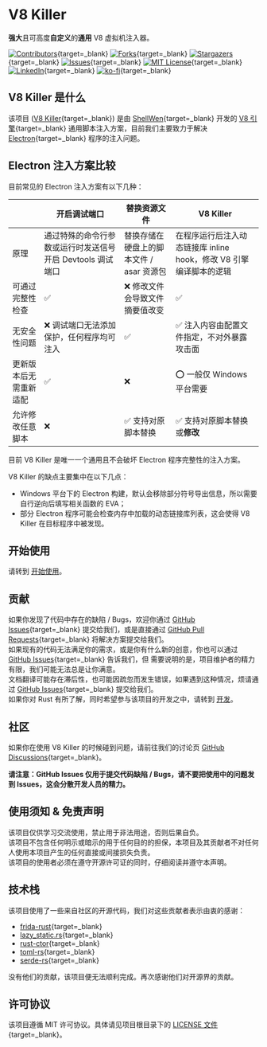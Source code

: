 # V8 Killer
**强大**且可高度**自定义**的**通用** V8 虚拟机注入器。  
  
[![Contributors][contributors-shield]][contributors-url]{target=\_blank}
[![Forks][forks-shield]][forks-url]{target=\_blank}
[![Stargazers][stars-shield]][stars-url]{target=\_blank}
[![Issues][issues-shield]][issues-url]{target=\_blank}
[![MIT License][license-shield]][license-url]{target=\_blank}
[![LinkedIn][linkedin-shield]][linkedin-url]{target=\_blank}
[![ko-fi](https://ko-fi.com/img/githubbutton_sm.svg)](https://ko-fi.com/O5O4RNVHA){target=\_blank}

## V8 Killer 是什么

该项目 ([V8 Killer][project-url]{target=\_blank}) 是由 [ShellWen][shellwen-github-url]{target=\_blank} 开发的 [V8 引擎][v8-url]{target=\_blank}
通用脚本注入方案，目前我们主要致力于解决 [Electron][electron-url]{target=\_blank} 程序的注入问题。

## Electron 注入方案比较

目前常见的 Electron 注入方案有以下几种：

|             | 开启调试端口                             | 替换资源文件                   | V8 Killer                                 |
|-------------|------------------------------------|--------------------------|-------------------------------------------|
| 原理          | 通过特殊的命令行参数或运行时发送信号开启 Devtools 调试端口 | 替换存储在硬盘上的脚本文件 / asar 资源包 | 在程序运行后注入动态链接库 inline hook，修改 V8 引擎编译脚本的逻辑 |
| 可通过完整性检查    | ✅                                  | ❌ 修改文件会导致文件摘要值改变         | ✅                                         |
| 无安全性问题      | ❌ 调试端口无法添加保护，任何程序均可注入              | ✅                        | ✅ 注入内容由配置文件指定，不对外暴露攻击面                    |
| 更新版本后无需重新适配 | ✅                                  | ❌                        | ⭕ 一般仅 Windows 平台需要                        |
| 允许修改任意脚本    | ❌                                  | ✅ 支持对原脚本替换               | ✅ 支持对原脚本替换或**修改**                         |

目前 V8 Killer 是唯一一个通用且不会破坏 Electron 程序完整性的注入方案。  

V8 Killer 的缺点主要集中在以下几点：

- Windows 平台下的 Electron 构建，默认会移除部分符号导出信息，所以需要自行逆向后填写相关函数的 EVA；
- 部分 Electron 程序可能会检查内存中加载的动态链接库列表，这会使得 V8 Killer 在目标程序中被发现。

## 开始使用
请转到 [开始使用](getting-started.md)。

## 贡献

如果你发现了代码中存在的缺陷 / Bugs，欢迎你通过 [GitHub Issues][issues-url]{target=\_blank} 提交给我们，或是直接通过
[GitHub Pull Requests][pull-requests-url]{target=\_blank} 将解决方案提交给我们。  
如果现有的代码无法满足你的需求，或是你有什么新的创意，你也可以通过 [GitHub Issues][issues-url]{target=\_blank} 告诉我们，但
需要说明的是，项目维护者的精力有限，我们可能无法总是让你满意。  
文档翻译可能存在滞后性，也可能因疏忽而发生错误，如果遇到这种情况，烦请通过 [GitHub Issues][issues-url]{target=\_blank} 提交给我们。  
如果你对 Rust 有所了解，同时希望参与该项目的开发之中，请转到 [开发](development.md)。

## 社区

如果你在使用 V8 Killer 的时候碰到问题，请前往我们的讨论页 [GitHub Discussions][discussions-url]{target=\_blank}。

**请注意：GitHub Issues 仅用于提交代码缺陷 / Bugs，请不要把使用中的问题发到 Issues，这会分散开发人员的精力。**

## 使用须知 & 免责声明

该项目仅供学习交流使用，禁止用于非法用途，否则后果自负。  
该项目不包含任何明示或暗示的用于任何目的的担保，本项目及其贡献者不对任何人使用本项目产生的任何直接或间接损失负责。  
该项目的使用者必须在遵守开源许可证的同时，仔细阅读并遵守本声明。

## 技术栈

该项目使用了一些来自社区的开源代码，我们对这些贡献者表示由衷的感谢：  

- [frida-rust](https://github.com/frida/frida-rust){target=\_blank}
- [lazy_static.rs](https://github.com/rust-lang-nursery/lazy-static.rs){target=\_blank}
- [rust-ctor](https://github.com/mmastrac/rust-ctor){target=\_blank}
- [toml-rs](https://github.com/toml-rs/toml){target=\_blank}
- [serde-rs](https://github.com/serde-rs/serde){target=\_blank}

没有他们的贡献，该项目便无法顺利完成。再次感谢他们对开源界的贡献。

## 许可协议

该项目遵循 MIT 许可协议。具体请见项目根目录下的 [LICENSE 文件][license-url]{target=\_blank}。

[shellwen-github-url]: https://github.com/ShellWen
[project-url]: https://github.com/ShellWen/v8_killer
[contributors-shield]: https://img.shields.io/github/contributors/ShellWen/v8_killer.svg?style=for-the-badge
[contributors-url]: https://github.com/ShellWen/v8_killer/graphs/contributors
[forks-shield]: https://img.shields.io/github/forks/ShellWen/v8_killer.svg?style=for-the-badge
[forks-url]: https://github.com/ShellWen/v8_killer/network/members
[stars-shield]: https://img.shields.io/github/stars/ShellWen/v8_killer.svg?style=for-the-badge
[stars-url]: https://github.com/ShellWen/v8_killer/stargazers
[issues-shield]: https://img.shields.io/github/issues/ShellWen/v8_killer.svg?style=for-the-badge
[issues-url]: https://github.com/ShellWen/v8_killer/issues
[pull-requests-url]: https://github.com/ShellWen/v8_killer/pulls
[license-shield]: https://img.shields.io/github/license/ShellWen/v8_killer.svg?style=for-the-badge
[license-url]: https://github.com/ShellWen/v8_killer/blob/master/LICENSE
[linkedin-shield]: https://img.shields.io/badge/-LinkedIn-black.svg?style=for-the-badge&logo=linkedin&colorB=555
[linkedin-url]: https://linkedin.com/in/ShellWen

[rust-badge]: https://img.shields.io/badge/Rust-000000?style=for-the-badge&logo=rust&logoColor=white
[rust-url]: https://www.rust-lang.org/
[v8-badge]: https://img.shields.io/badge/V8-4B8BF5?style=for-the-badge&logo=v8&logoColor=white
[v8-url]: https://v8.dev/

[electron-url]: https://github.com/electron/electron

[discussions-url]: https://github.com/ShellWen/v8_killer/discussions
